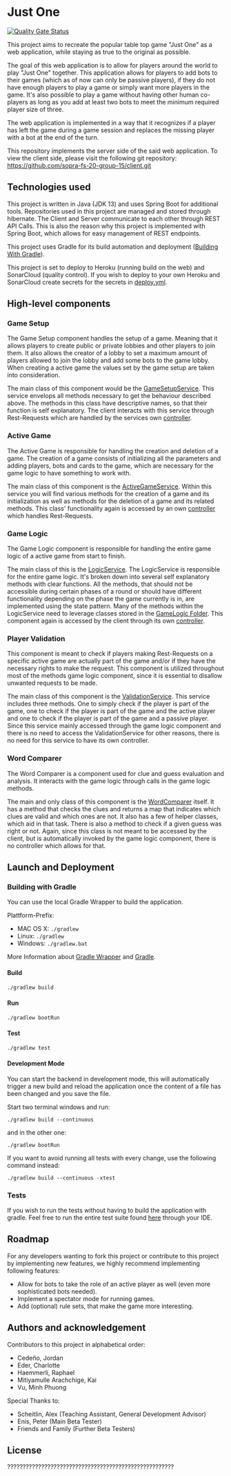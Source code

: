 # Just One
[![Quality Gate Status](https://sonarcloud.io/api/project_badges/measure?project=sopra-fs-20-group-15_server&metric=alert_status)](https://sonarcloud.io/dashboard?id=sopra-fs-20-group-15_server)

This project aims to recreate the popular table top game "Just One" as a web application, while staying as true to the original as possible. 

The goal of this web application is to allow for players around the world to play "Just One" together. This application  allows for players to add bots to their games (which as of now can only be passive players), if they do not have enough players to play a game or simply want more players in the game. It's also possible to play a game without having other human co-players as long as you add at least two bots to meet the minimum required player size of three.

The web application is implemented in a way that it recognizes if a player has left the game during a game session and replaces the missing player with a bot at the end of the turn.

This repository implements the server side of the said web application. To view the client side, please visit the following git repository: https://github.com/sopra-fs-20-group-15/client.git

## Technologies used

This project is written in Java (JDK 13) and uses Spring Boot for additional tools. Repositories used in this project are managed and stored through hibernate. The Client and Server communicate to each other through REST API Calls. This is also the reason why this project is implemented with Spring Boot, which allows for easy management of REST endpoints.

This project uses Gradle for its build automation and deployment ([Building With Gradle](#building-with-gradle)).

This project is set to deploy to Heroku (running build on the web) and SonarCloud (quality control). If you wish to deploy to your own Heroku and SonarCloud create secrets for the secrets in [deploy.yml](.github/workflows/deploy.yml).

## High-level components

### Game Setup
The Game Setup component handles the setup of a game. Meaning that it allows players to create public or private lobbies and other players to join them. It also allows the creator of a lobby to set a maximum amount of players allowed to join the lobby and add some bots to the game lobby. When creating a active game the values set by the game setup are taken into consideration.

The main class of this component would be the [GameSetupService](src/main/java/ch/uzh/ifi/seal/soprafs20/service/GameSetUpService.java). This service envelops all methods necessary to get the behaviour described above. The methods in this class have descriptive names, so that their function is self explanatory. The client interacts with this service through Rest-Requests which are handled by the services own [controller](src/main/java/ch/uzh/ifi/seal/soprafs20/controller/GameSetUpController.java).
### Active Game
The Active Game is responsible for handling the creation and deletion of a game. The creation of a game consists of initializing all the parameters and adding players, bots and cards to the game, which are necessary for the game logic to have something to work with.

The main class of this component is the [ActiveGameService](src/main/java/ch/uzh/ifi/seal/soprafs20/service/ActiveGameService.java). Within this service you will find various methods for the creation of a game and its initialization as well as methods for the deletion of a game and its related methods. This class' functionality again is accessed by an own [controller](src/main/java/ch/uzh/ifi/seal/soprafs20/controller/ActiveGamesController.java) which handles Rest-Requests.
### Game Logic
The Game Logic component is responsible for handling the entire game logic of a active game from start to finish.

The main class of this is the [LogicService](src/main/java/ch/uzh/ifi/seal/soprafs20/service/LogicService.java). The LogicService is responsible for the entire game logic. It's broken down into several self explanatory methods with clear functions. All the methods, that should not be accessible during certain phases of a round or should have different functionality depending on the phase the game currently is in, are implemented using the state pattern. Many of the methods within the LogicService need to leverage classes stored in the [GameLogic Folder](src/main/java/ch/uzh/ifi/seal/soprafs20/GameLogic). This component again is accessed by the client through its own [controller](src/main/java/ch/uzh/ifi/seal/soprafs20/controller/LogicController.java). 
### Player Validation
This component is meant to check if players making Rest-Requests on a specific active game are actually part of the game and/or if they have the necessary rights to make the request. This component is utilized throughout most of the methods game logic component, since it is essential to disallow unwanted requests to be made.

The main class of this component is the [ValidationService](src/main/java/ch/uzh/ifi/seal/soprafs20/service/ValidationService.java). This service includes three methods. One to simply check if the player is part of the game, one to check if the player is part of the game and the active player and one to check if the player is part of the game and a passive player. Since this service mainly accessed through the game logic component and there is no need to access the ValidationService for other reasons, there is no need for this service to have its own controller.
### Word Comparer
The Word Comparer is a component used for clue and guess evaluation and analysis. It interacts with the game logic through calls in the game logic methods.

The main and only class of this component is the [WordComparer](src/main/java/ch/uzh/ifi/seal/soprafs20/GameLogic/WordComparer.java) itself. It has a method that checks the clues and returns a  map that indicates which clues are valid and which ones are not. It also has a few of helper classes, which aid in that task. There is also a method to check if a given guess was right or not. Again, since this class is not meant to be accessed by the client, but is automatically invoked by the game logic component, there is no controller which allows for that.

## Launch and Deployment

### Building with Gradle 

You can use the local Gradle Wrapper to build the application.

Plattform-Prefix:

-   MAC OS X: `./gradlew`
-   Linux: `./gradlew`
-   Windows: `./gradlew.bat`

More Information about [Gradle Wrapper](https://docs.gradle.org/current/userguide/gradle_wrapper.html) and [Gradle](https://gradle.org/docs/).

#### Build

```bash
./gradlew build
```

#### Run

```bash
./gradlew bootRun
```

#### Test

```bash
./gradlew test
```

#### Development Mode

You can start the backend in development mode, this will automatically trigger a new build and reload the application
once the content of a file has been changed and you save the file.

Start two terminal windows and run:

`./gradlew build --continuous`

and in the other one:

`./gradlew bootRun`

If you want to avoid running all tests with every change, use the following command instead:

`./gradlew build --continuous -xtest`

### Tests
If you wish to run the tests without having to build the application with gradle. Feel free to run the entire test suite found [here](src/test) through your IDE.

## Roadmap
For any developers wanting to fork this project or contribute to this project by implementing new features, we highly recommend implementing following features:

* Allow for bots to take the role of an active player as well (even more sophisticated bots needed).
* Implement a spectator mode for running games.
* Add (optional) rule sets, that make the game more interesting.

## Authors and acknowledgement

Contributors to this project in alphabetical order:

* Cedeño, Jordan
* Eder, Charlotte
* Haemmerli, Raphael
* Mitiyamulle Arachchige, Kai
* Vu, Minh Phuong


Special Thanks to:
* Scheitlin, Alex (Teaching Assistant, General Development Advisor)
* Enis, Peter (Main Beta Tester)
* Friends and Family (Further Beta Testers)

## License

??????????????????????????????????????????????????????



